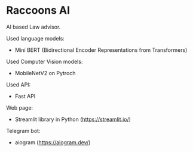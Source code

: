 # Raccoons AI 
AI based Law advisor. 

Used language models: 
- Mini BERT (Bidirectional Encoder Representations from Transformers) 

Used Computer Vision models: 
- MobileNetV2 on Pytroch

Used API: 
- Fast API

Web page: 
- Streamlit library in Python (https://streamlit.io/)

Telegram bot: 
- aiogram (https://aiogram.dev/)
